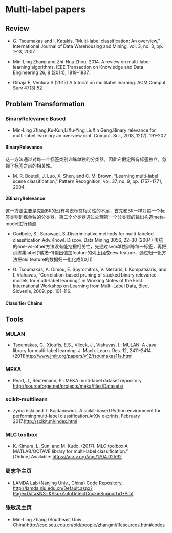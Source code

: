 # Multi-label papers


## Review
-  G. Tsoumakas and I. Katakis, “Multi-label classification: An overview,” International Journal of Data Warehousing and
Mining, vol. 3, no. 3, pp. 1–13, 2007

- Min-Ling Zhang and Zhi-Hua Zhou. 2014. A review on multi-label learning algorithms. IEEE Transaction
on Knowledge and Data Engineering 26, 8 (2014), 1819–1837.

- Gibaja E, Ventura S (2015) A tutorial on multilabel learning. ACM Comput Surv 47(3):52


## Problem Transformation
### BinaryRelevance Based
- Min-Ling Zhang,Ku-Kun,LiXu-Ying,LiuXin Geng.Binary relevance for multi-label learning: an overview,ront. Comput. Sci., 2018, 12(2): 191–202

#### BinaryRelevance
这一方法通过对每一个标签类别训练单独的分类器，因此它假定所有标签独立，忽视了标签之前的相关性。

- M. R. Boutell, J. Luo, X. Shen, and C. M. Brown, “Learning multi-label scene classification,” Pattern Recognition, vol. 37,
no. 9, pp. 1757–1771, 2004.

#### 2BinaryRelevance
这一方法主要是克服BR的没有考虑标签相关性的不足，首先和BR一样对每一个标签类别训练单独的分类器，第二个分类器通过处理第一个分类器的输出构造meta-model进行预测

- Godbole, S., Sarawagi, S.:Discriminative methods for multi-labeled classification.Adv.Knowl.
Discov. Data Mining 3056, 22–30 (2004)
传统的one-vs-other方法没有能挖掘相关性，先通过svm单独训练每一标签，再把训练集label(1或者-1)输出值加feature的列上组成new feature，通过归一化方法把old feature的数据归一化化成([0,1])

- G. Tsoumakas, A. Dimou, E. Spyromitros, V. Mezaris, I. Kompatsiaris, and I. Vlahavas, “Correlation-based pruning
of stacked binary relevance models for multi-label learning,” in Working Notes of the First International Workshop on
Learning from Multi-Label Data, Bled, Slovenia, 2009, pp. 101–116.


#### Classifier Chains


## Tools
### MULAN
- Tsoumakas, G., Xioufis, E.S., Vilcek, J., Vlahavas, I.: MULAN: A Java library for multi-label learning. J. Mach. Learn. Res. 12, 2411–2414 (2011)http://www.jmlr.org/papers/v12/tsoumakas11a.html

### MEKA
- Read, J., Reutemann, P.: MEKA multi-label dataset repository. http://sourceforge.net/projects/meka/files/Datasets/

### scikit-multilearn
- zyma ́nski and T. Kajdanowicz.  A scikit-based Python environment for performingmulti-label classification.ArXiv e-prints, February 2017.http://scikit.ml/index.html

### MLC toolbox
- K.  Kimura,  L.  Sun,  and  M.  Kudo.  (2017). MLC toolbox:A MATLAB/OCTAVE library for multi-label classification.'' [Online].Available: https://arxiv.org/abs/1704.02592

### 周志华主页
- LAMDA Lab (Nanjing Univ., China) Code Repository. http://lamda.nju.edu.cn/Default.aspx?Page=Data&NS=&AspxAutoDetectCookieSupport=1•Prof.

### 张敏灵主页
- Min-Ling Zhang (Southeast Univ., China)http://cse.seu.edu.cn/old/people/zhangml/Resources.htm#codes